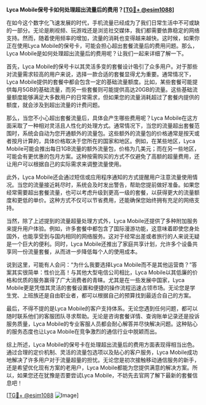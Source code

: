 **Lyca Mobile保号卡如何处理超出流量后的费用？[[TG💪+ @esim1088](https://t.me/s/esim1088)]**

在如今这个数字化飞速发展的时代，手机流量已经成为了我们日常生活中不可或缺的一部分。无论是刷视频、玩游戏还是浏览社交媒体，我们都需要依靠稳定的网络支持。然而，随着使用频率的增加，流量的消耗也变得越来越快。这时候，如果你正在使用Lyca Mobile的保号卡，可能会担心超出套餐流量后的费用问题。那么，Lyca Mobile是如何处理超出流量后的费用呢？让我们一起来详细了解一下。

首先，Lyca Mobile的保号卡以其灵活多变的套餐设计吸引了众多用户。对于那些对流量需求较高的用户来说，选择一款合适的套餐显得尤为重要。通常情况下，Lyca Mobile提供的套餐中都会包含一定的基础流量额度。比如，某些套餐可能提供每月5GB的基础流量，而另一些套餐则可能提供高达20GB的流量。这些基础流量额度能够满足大多数用户的日常需求，但如果您的流量消耗超过了套餐内提供的额度，就会涉及到超出流量的计费问题。

那么，当您不小心超出套餐流量后，具体会产生哪些费用呢？Lyca Mobile在这方面采取了一种相对灵活且人性化的处理方式。通常情况下，当您的流量超出套餐范围时，系统会自动为您开通额外的流量包。这些额外的流量包的价格通常是按天或者按月计算的，具体价格取决于您所在的国家和地区。例如，在某些地区，Lyca Mobile可能会推出每日1GB流量的额外流量包，价格为几美元；而在另一些地区，可能会有更优惠的包月方案。这种按需购买的方式不仅避免了高额的超量费用，还让用户可以根据自己的实际需求来调整流量使用。

此外，Lyca Mobile还会通过短信或应用程序通知的方式提醒用户注意流量使用情况。当您的流量接近耗尽时，系统会及时发出警告，帮助您提前做好准备。如果您经常需要超出套餐流量，也可以考虑升级到更高一级的套餐，以获得更大的流量额度和更低的单价。这种方式不仅可以节省费用，还能确保您始终拥有充足的网络支持。

当然，除了上述提到的流量超量处理方式外，Lyca Mobile还提供了多种附加服务来提升用户体验。例如，许多套餐中都包含了国际漫游功能，这意味着即使您身处国外，也能享受到与国内相同的网络服务。这对于经常出差或者旅行的人来说无疑是一个巨大的便利。同时，Lyca Mobile还推出了家庭共享计划，允许多个设备共享同一份流量套餐，从而进一步降低每个人的使用成本。

说到这里，可能有人会问：“为什么我要选择Lyca Mobile而不是其他运营商？”答案其实很简单：性价比高！与其他大型电信公司相比，Lyca Mobile以其低廉的价格和优质的服务赢得了广大消费者的青睐。尤其是在一些发展中国家，Lyca Mobile更是凭借其灵活的套餐设置和便捷的操作流程迅速占领市场。无论您是学生党、上班族还是自由职业者，都可以根据自己的预算找到最适合自己的方案。

最后，不得不提的是Lyca Mobile的客户支持体系。无论您遇到任何问题，都可以随时联系他们的客服团队寻求帮助。无论是咨询套餐详情、查询账单记录还是投诉服务质量，Lyca Mobile的专业客服人员都会耐心解答并尽快解决问题。这种贴心的服务态度也让Lyca Mobile在竞争激烈的通信行业中脱颖而出。

综上所述，Lyca Mobile的保号卡在处理超出流量后的费用方面表现得相当出色。通过合理的定价机制、灵活的流量包选项以及贴心的客户服务，Lyca Mobile成功地解决了许多用户对于流量超量的担忧。无论您是初次接触移动通信服务的新手，还是希望优化现有方案的老用户，Lyca Mobile都能为您提供满意的解决方案。所以，如果您还在犹豫是否要尝试Lyca Mobile，不妨先去官网了解下最新的套餐信息吧！

[[TG💪+ @esim1088](https://t.me/s/esim1088) ![Image](https://i.postimg.cc/4NQfJmqS/Snipaste-2025-05-13-00-14-12.png)]